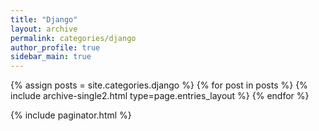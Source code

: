 ```yaml
---
title: "Django"
layout: archive
permalink: categories/django
author_profile: true
sidebar_main: true
---
```


{% assign posts = site.categories.django %}
{% for post in posts %} {% include archive-single2.html type=page.entries_layout %} {% endfor %}

{% include paginator.html %}

